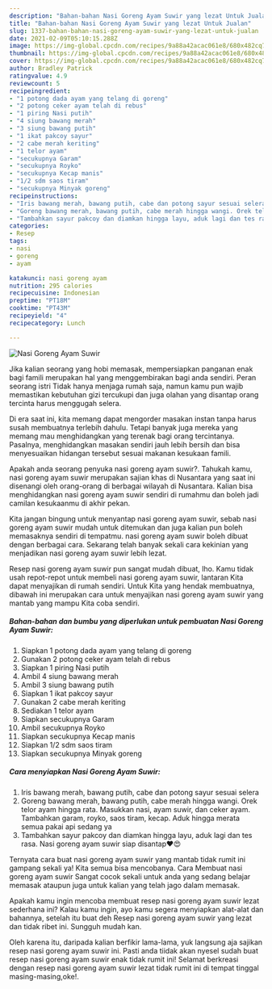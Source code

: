 ```yaml
---
description: "Bahan-bahan Nasi Goreng Ayam Suwir yang lezat Untuk Jualan"
title: "Bahan-bahan Nasi Goreng Ayam Suwir yang lezat Untuk Jualan"
slug: 1337-bahan-bahan-nasi-goreng-ayam-suwir-yang-lezat-untuk-jualan
date: 2021-02-09T05:10:15.288Z
image: https://img-global.cpcdn.com/recipes/9a88a42acac061e8/680x482cq70/nasi-goreng-ayam-suwir-foto-resep-utama.jpg
thumbnail: https://img-global.cpcdn.com/recipes/9a88a42acac061e8/680x482cq70/nasi-goreng-ayam-suwir-foto-resep-utama.jpg
cover: https://img-global.cpcdn.com/recipes/9a88a42acac061e8/680x482cq70/nasi-goreng-ayam-suwir-foto-resep-utama.jpg
author: Bradley Patrick
ratingvalue: 4.9
reviewcount: 5
recipeingredient:
- "1 potong dada ayam yang telang di goreng"
- "2 potong ceker ayam telah di rebus"
- "1 piring Nasi putih"
- "4 siung bawang merah"
- "3 siung bawang putih"
- "1 ikat pakcoy sayur"
- "2 cabe merah keriting"
- "1 telor ayam"
- "secukupnya Garam"
- "secukupnya Royko"
- "secukupnya Kecap manis"
- "1/2 sdm saos tiram"
- "secukupnya Minyak goreng"
recipeinstructions:
- "Iris bawang merah, bawang putih, cabe dan potong sayur sesuai selera"
- "Goreng bawang merah, bawang putih, cabe merah hingga wangi. Orek telor ayam hingga rata. Masukkan nasi, ayam suwir, dan ceker ayam. Tambahkan garam, royko, saos tiram, kecap. Aduk hingga merata semua pakai api sedang ya"
- "Tambahkan sayur pakcoy dan diamkan hingga layu, aduk lagi dan tes rasa. Nasi goreng ayam suwir siap disantap❤😍"
categories:
- Resep
tags:
- nasi
- goreng
- ayam

katakunci: nasi goreng ayam 
nutrition: 295 calories
recipecuisine: Indonesian
preptime: "PT18M"
cooktime: "PT43M"
recipeyield: "4"
recipecategory: Lunch

---
```



![Nasi Goreng Ayam Suwir](https://img-global.cpcdn.com/recipes/9a88a42acac061e8/680x482cq70/nasi-goreng-ayam-suwir-foto-resep-utama.jpg)

Jika kalian seorang yang hobi memasak, mempersiapkan panganan enak bagi famili merupakan hal yang menggembirakan bagi anda sendiri. Peran seorang istri Tidak hanya menjaga rumah saja, namun kamu pun wajib memastikan kebutuhan gizi tercukupi dan juga olahan yang disantap orang tercinta harus menggugah selera.

Di era  saat ini, kita memang dapat mengorder masakan instan tanpa harus susah membuatnya terlebih dahulu. Tetapi banyak juga mereka yang memang mau menghidangkan yang terenak bagi orang tercintanya. Pasalnya, menghidangkan masakan sendiri jauh lebih bersih dan bisa menyesuaikan hidangan tersebut sesuai makanan kesukaan famili. 



Apakah anda seorang penyuka nasi goreng ayam suwir?. Tahukah kamu, nasi goreng ayam suwir merupakan sajian khas di Nusantara yang saat ini disenangi oleh orang-orang di berbagai wilayah di Nusantara. Kalian bisa menghidangkan nasi goreng ayam suwir sendiri di rumahmu dan boleh jadi camilan kesukaanmu di akhir pekan.

Kita jangan bingung untuk menyantap nasi goreng ayam suwir, sebab nasi goreng ayam suwir mudah untuk ditemukan dan juga kalian pun boleh memasaknya sendiri di tempatmu. nasi goreng ayam suwir boleh dibuat dengan berbagai cara. Sekarang telah banyak sekali cara kekinian yang menjadikan nasi goreng ayam suwir lebih lezat.

Resep nasi goreng ayam suwir pun sangat mudah dibuat, lho. Kamu tidak usah repot-repot untuk membeli nasi goreng ayam suwir, lantaran Kita dapat menyajikan di rumah sendiri. Untuk Kita yang hendak membuatnya, dibawah ini merupakan cara untuk menyajikan nasi goreng ayam suwir yang mantab yang mampu Kita coba sendiri.

<!--inarticleads1-->

##### Bahan-bahan dan bumbu yang diperlukan untuk pembuatan Nasi Goreng Ayam Suwir:

1. Siapkan 1 potong dada ayam yang telang di goreng
1. Gunakan 2 potong ceker ayam telah di rebus
1. Siapkan 1 piring Nasi putih
1. Ambil 4 siung bawang merah
1. Ambil 3 siung bawang putih
1. Siapkan 1 ikat pakcoy sayur
1. Gunakan 2 cabe merah keriting
1. Sediakan 1 telor ayam
1. Siapkan secukupnya Garam
1. Ambil secukupnya Royko
1. Siapkan secukupnya Kecap manis
1. Siapkan 1/2 sdm saos tiram
1. Siapkan secukupnya Minyak goreng




<!--inarticleads2-->

##### Cara menyiapkan Nasi Goreng Ayam Suwir:

1. Iris bawang merah, bawang putih, cabe dan potong sayur sesuai selera
1. Goreng bawang merah, bawang putih, cabe merah hingga wangi. Orek telor ayam hingga rata. Masukkan nasi, ayam suwir, dan ceker ayam. Tambahkan garam, royko, saos tiram, kecap. Aduk hingga merata semua pakai api sedang ya
1. Tambahkan sayur pakcoy dan diamkan hingga layu, aduk lagi dan tes rasa. Nasi goreng ayam suwir siap disantap❤😍




Ternyata cara buat nasi goreng ayam suwir yang mantab tidak rumit ini gampang sekali ya! Kita semua bisa mencobanya. Cara Membuat nasi goreng ayam suwir Sangat cocok sekali untuk anda yang sedang belajar memasak ataupun juga untuk kalian yang telah jago dalam memasak.

Apakah kamu ingin mencoba membuat resep nasi goreng ayam suwir lezat sederhana ini? Kalau kamu ingin, ayo kamu segera menyiapkan alat-alat dan bahannya, setelah itu buat deh Resep nasi goreng ayam suwir yang lezat dan tidak ribet ini. Sungguh mudah kan. 

Oleh karena itu, daripada kalian berfikir lama-lama, yuk langsung aja sajikan resep nasi goreng ayam suwir ini. Pasti anda tiidak akan nyesel sudah buat resep nasi goreng ayam suwir enak tidak rumit ini! Selamat berkreasi dengan resep nasi goreng ayam suwir lezat tidak rumit ini di tempat tinggal masing-masing,oke!.

